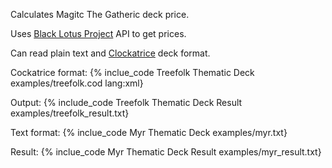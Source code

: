 Calculates Magitc The Gatheric deck price.

Uses [Black Lotus Project](http://blacklotusproject.com/) API to get prices.

Can read plain text and  [Clockatrice](http://cockatrice.de) deck format.

Cockatrice format:
{% inclue_code Treefolk Thematic Deck examples/treefolk.cod lang:xml}

Output:
{% include_code Treefolk Thematic Deck Result examples/treefolk_result.txt}

Text format:
{% inclue_code Myr Thematic Deck examples/myr.txt}

Result:
{% inclue_code Myr Thematic Deck Result examples/myr_result.txt}

